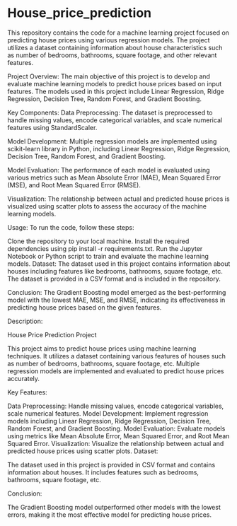 # House_price_prediction
This repository contains the code for a machine learning project focused on predicting house prices using various regression models. The project utilizes a dataset containing information about house characteristics such as number of bedrooms, bathrooms, square footage, and other relevant features.

Project Overview:
The main objective of this project is to develop and evaluate machine learning models to predict house prices based on input features. The models used in this project include Linear Regression, Ridge Regression, Decision Tree, Random Forest, and Gradient Boosting.

Key Components:
Data Preprocessing: The dataset is preprocessed to handle missing values, encode categorical variables, and scale numerical features using StandardScaler.

Model Development: Multiple regression models are implemented using scikit-learn library in Python, including Linear Regression, Ridge Regression, Decision Tree, Random Forest, and Gradient Boosting.

Model Evaluation: The performance of each model is evaluated using various metrics such as Mean Absolute Error (MAE), Mean Squared Error (MSE), and Root Mean Squared Error (RMSE).

Visualization: The relationship between actual and predicted house prices is visualized using scatter plots to assess the accuracy of the machine learning models.

Usage:
To run the code, follow these steps:

Clone the repository to your local machine.
Install the required dependencies using pip install -r requirements.txt.
Run the Jupyter Notebook or Python script to train and evaluate the machine learning models.
Dataset:
The dataset used in this project contains information about houses including features like bedrooms, bathrooms, square footage, etc. The dataset is provided in a CSV format and is included in the repository.

Conclusion:
The Gradient Boosting model emerged as the best-performing model with the lowest MAE, MSE, and RMSE, indicating its effectiveness in predicting house prices based on the given features.

Description:

House Price Prediction Project

This project aims to predict house prices using machine learning techniques. It utilizes a dataset containing various features of houses such as number of bedrooms, bathrooms, square footage, etc. Multiple regression models are implemented and evaluated to predict house prices accurately.

Key Features:

Data Preprocessing: Handle missing values, encode categorical variables, scale numerical features.
Model Development: Implement regression models including Linear Regression, Ridge Regression, Decision Tree, Random Forest, and Gradient Boosting.
Model Evaluation: Evaluate models using metrics like Mean Absolute Error, Mean Squared Error, and Root Mean Squared Error.
Visualization: Visualize the relationship between actual and predicted house prices using scatter plots.
Dataset:

The dataset used in this project is provided in CSV format and contains information about houses. It includes features such as bedrooms, bathrooms, square footage, etc.

Conclusion:

The Gradient Boosting model outperformed other models with the lowest errors, making it the most effective model for predicting house prices.
